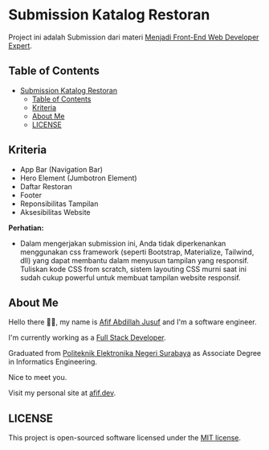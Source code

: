 # Submission Katalog Restoran

Project ini adalah Submission dari materi [Menjadi Front-End Web Developer Expert](https://www.dicoding.com/academies/219).

## Table of Contents

- [Submission Katalog Restoran](#submission-katalog-restoran)
  - [Table of Contents](#table-of-contents)
  - [Kriteria](#kriteria)
  - [About Me](#about-me)
  - [LICENSE](#license)

## Kriteria

- App Bar (Navigation Bar)
- Hero Element (Jumbotron Element)
- Daftar Restoran
- Footer
- Reponsibilitas Tampilan
- Aksesibilitas Website

**Perhatian:**

- Dalam mengerjakan submission ini, Anda tidak diperkenankan menggunakan css framework (seperti Bootstrap, Materialize, Tailwind, dll) yang dapat membantu dalam menyusun tampilan yang responsif. Tuliskan kode CSS from scratch, sistem layouting CSS murni saat ini sudah cukup powerful untuk membuat tampilan website responsif.

## About Me

Hello there 👋🏻, my name is [Afif Abdillah Jusuf](https://github.com/bungambohlah) and I'm a software engineer.

I'm currently working as a [Full Stack Developer](https://linkedin.com/lin/afifjusut).

Graduated from [Politeknik Elektronika Negeri Surabaya](https://pens.ac.id) as Associate Degree in Informatics Engineering.

Nice to meet you.

Visit my personal site at [afif.dev](https://afif.dev).

## LICENSE

This project is open-sourced software licensed under the [MIT license](https://opensource.org/licenses/MIT).
